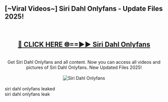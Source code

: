 <h2>[~Viral Videos~] Siri Dahl Onlyfans - Update Files 2025!</h2>
<br>
<div align="center">
<h2><a href="https://betterlinks.top/A2PfLJ" rel="nofollow">🔴 CLICK HERE 🌐==►► Siri Dahl Onlyfans</a></h2>
<br>
Get Siri Dahl Onlyfans and all content. Now you can access all videos and pictures of Siri Dahl Onlyfans. New Updated Files 2025!
<br>
<br>
<a href="https://betterlinks.top/A2PfLJ" rel="nofollow" data-target="animated-image.originalLink"><img src="https://i.ibb.co.com/WyWwxjT/player-gif2.gif" alt="Siri Dahl Onlyfans" style="max-width: 100%; display: inline-block;" data-target="animated-image.originalImage"></a>
</div>
<br>
siri dahl onlyfans leaked<br>
siri dahl onlyfans leak